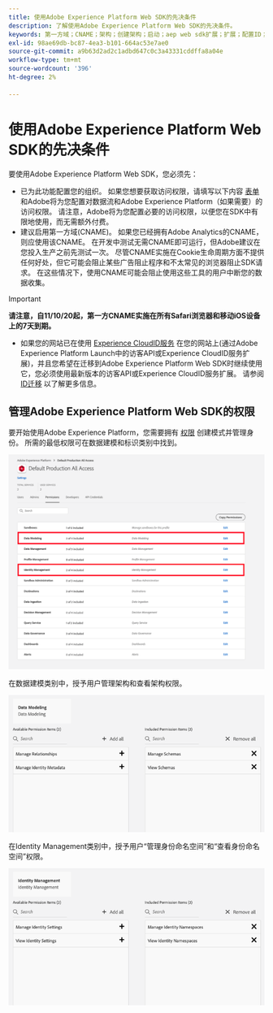 ```yaml
---
title: 使用Adobe Experience Platform Web SDK的先决条件
description: 了解使用Adobe Experience Platform Web SDK的先决条件。
keywords: 第一方域；CNAME；架构；创建架构；启动；aep web sdk扩展；扩展；配置ID；配置工具；数据元素；创建数据元素；XDM对象；sendEvent；发送事件；
exl-id: 98ae69db-bc87-4ea3-b101-664ac53e7ae0
source-git-commit: a9b63d2ad2c1adbd647c0c3a43331cddffa8a04e
workflow-type: tm+mt
source-wordcount: '396'
ht-degree: 2%

---
```


# 使用Adobe Experience Platform Web SDK的先决条件

要使用Adobe Experience Platform Web SDK，您必须先：

- 已为此功能配置您的组织。 如果您想要获取访问权限，请填写以下内容 [表单](https://adobe.ly/websdkaccess) 和Adobe将为您配置对数据流和Adobe Experience Platform（如果需要）的访问权限。 请注意，Adobe将为您配置必要的访问权限，以便您在SDK中有限地使用，而无需额外付费。
- 建议启用第一方域(CNAME)。 如果您已经拥有Adobe Analytics的CNAME，则应使用该CNAME。 在开发中测试无需CNAME即可运行，但Adobe建议在您投入生产之前先测试一次。 尽管CNAME实施在Cookie生命周期方面不提供任何好处，但它可能会阻止某些广告阻止程序和不太常见的浏览器阻止SDK请求。 在这些情况下，使用CNAME可能会阻止使用这些工具的用户中断您的数据收集。

>[!IMPORTANT]
>
>**请注意，自11/10/20起，第一方CNAME实施在所有Safari浏览器和移动iOS设备上的7天到期。**

- 如果您的网站已在使用 [Experience CloudID服务](https://experienceleague.adobe.com/docs/experience-platform/edge/identity/overview.html) 在您的网站上(通过Adobe Experience Platform Launch中的访客API或Experience CloudID服务扩展)，并且您希望在迁移到Adobe Experience Platform Web SDK时继续使用它，您必须使用最新版本的访客API或Experience CloudID服务扩展。 请参阅 [ID迁移](https://experienceleague.adobe.com/docs/experience-platform/edge/identity/overview.html?lang=en#identity) 以了解更多信息。

## 管理Adobe Experience Platform Web SDK的权限

要开始使用Adobe Experience Platform，您需要拥有 [权限](https://experienceleague.adobe.com/docs/experience-platform/access-control/home.html?lang=zh-Hans) 创建模式并管理身份。 所需的最低权限可在数据建模和标识类别中找到。

![](../images/AEP-permission-categories.png)

在数据建模类别中，授予用户管理架构和查看架构权限。

![](../images/data-modeling-permissions.png)

在Identity Management类别中，授予用户“管理身份命名空间”和“查看身份命名空间”权限。

![](../images/identity-management-permissions.png)
